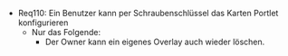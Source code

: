 * Req110: Ein Benutzer kann per Schraubenschlüssel das Karten Portlet konfigurieren
   * Nur das Folgende:
      * Der Owner kann ein eigenes Overlay auch wieder löschen.
